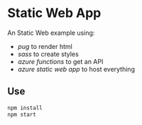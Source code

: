 # Static Web App

An Static Web example using:
- *pug* to render html
- *sass* to create styles
- *azure functions* to get an API
- *azure static web app* to host everything


## Use

```bash
npm install
npm start
```
